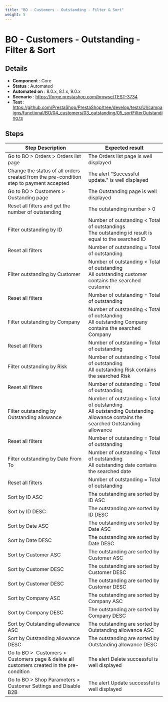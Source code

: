 ```yaml
---
title: "BO - Customers - Outstanding - Filter & Sort"
weight: 5
---
```


# BO - Customers - Outstanding - Filter & Sort
## Details
* **Component** : Core
* **Status** : Automated
* **Automated on** : 8.0.x, 8.1.x, 9.0.x
* **Scenario** : https://forge.prestashop.com/browse/TEST-3734
* **Test** : https://github.com/PrestaShop/PrestaShop/tree/develop/tests/UI/campaigns/functional/BO/04_customers/03_outstanding/05_sortFilterOutstanding.ts

## Steps
| Step Description | Expected result |
| ----- | ----- |
| Go to BO > Orders > Orders list page | The Orders list page is well displayed |
| Change the status of all orders created from the pre-condition step to payment accepted | The alert "Successful update." is well displayed |
| Go to BO > Customers > Oustanding page | The Outstanding page is well displayed |
| Reset all filters and get the number of outstanding | The outstanding number > 0 |
| Filter outstanding by ID | Number of outstanding < Total of outstandings<br>The outstanding id result is equal to the searched ID |
| Reset all filters | Number of outstanding = Total of outstanding |
| Filter outstanding by Customer | Number of outstanding < Total of outstanding<br>All outstanding customer contains the searched customer |
| Reset all filters | Number of outstanding = Total of outstanding |
| Filter outstanding by Company | Number of outstanding < Total of outstanding<br>All outstanding Company contains the searched Company |
| Reset all filters | Number of outstanding = Total of outstanding |
| Filter outstanding by Risk | Number of outstanding < Total of outstanding<br>All outstanding Risk contains the searched Risk |
| Reset all filters | Number of outstanding = Total of outstanding |
| Filter outstanding by Outstanding allowance | Number of outstanding < Total of outstanding<br>All outstanding Outstanding allowance contains the searched Outstanding allowance |
| Reset all filters | Number of outstanding = Total of outstanding |
| Filter outstanding by Date From To | Number of outstanding < Total of outstanding<br>All outstanding date contains the searched date |
| Reset all filters | Number of outstanding = Total of outstanding |
| Sort by ID ASC | The outstanding are sorted by ID ASC |
| Sort by ID DESC | The outstanding are sorted by ID DESC |
| Sort by Date ASC | The outstanding are sorted by Date ASC |
| Sort by Date DESC | The outstanding are sorted by Date DESC |
| Sort by Customer ASC | The outstanding are sorted by Customer ASC |
| Sort by Customer DESC | The outstanding are sorted by Customer DESC |
| Sort by Customer DESC | The outstanding are sorted by Customer DESC |
| Sort by Company ASC | The outstanding are sorted by Company ASC |
| Sort by Company DESC | The outstanding are sorted by Company DESC |
| Sort by Outstanding allowance ASC | The outstanding are sorted by Outstanding allowance ASC |
| Sort by Outstanding allowance DESC | The outstanding are sorted by Outstanding allowance DESC |
| Go to BO >  Customers > Customers page & delete all customers created in the pre-condition | The alert Delete successful is well displayed |
| Go to BO > Shop Parameters > Customer Settings and Disable B2B | The alert Update successful is well displayed |